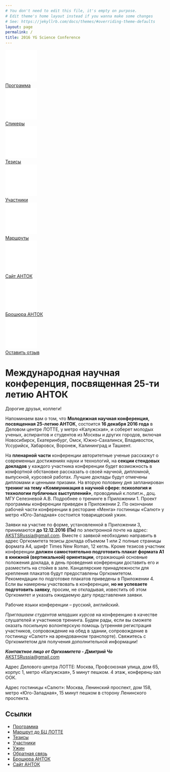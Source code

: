 ```yaml
---
# You don't need to edit this file, it's empty on purpose.
# Edit theme's home layout instead if you wanna make some changes
# See: https://jekyllrb.com/docs/themes/#overriding-theme-defaults
layout: page
permalink: /
title: 2016 YG Science Conference
---
```


<div class="metro_cont">
	<div class="row">
		<div class="col-xs-6 col-md-3">
			<div class="metro metro_program">
				<a href="/program"><img src="/metro/program.png"/></a>
				<div class="metro_title"><a href="/program">Программа</a></div>
			</div>
		</div>
		<div class="col-xs-6 col-md-3">
			<div class="metro metro_speaker">
				<a href="/bio"><img src="/metro/speaker.png"/></a>
				<div class="metro_title"><a href="/bio">Спикеры</a></div>
			</div>
		</div>
		<div class="col-xs-6 col-md-3">
			<div class="metro metro_tezis">
				<a href="/tezis"><img src="/metro/tezis.png"/></a>
				<div class="metro_title"><a href="/tezis">Тезисы</a></div>
			</div>
		</div>
		<div class="col-xs-6 col-md-3">
			<div class="metro metro_participant">
				<a href="/participants"><img src="/metro/participant.png"/></a>
				<div class="metro_title"><a href="/participants">Участники</a></div>
			</div>
		</div>
	</div>
	<div class="row">
		<div class="col-xs-6 col-md-3">
			<div class="metro metro_route">
				<a href="/route"><img src="/metro/route.png"/></a>
				<div class="metro_title"><a href="/route">Маршруты</a></div>
			</div>
		</div>
		<div class="col-xs-6 col-md-3">
			<div class="metro metro_site">
				<a href="http://www.aksts.ru/"><img src="/metro/site.png"/></a>
				<div class="metro_title"><a href="http://www.aksts.ru/">Сайт АНТОК</a></div>
			</div>
		</div>
		<div class="col-xs-6 col-md-3">
			<div class="metro metro_broshure">
				<a href="/files/Broschure_AKSTS_rus_compressed.pdf"><img src="/metro/broshure.png"/></a>
				<div class="metro_title"><a href="/files/Broschure_AKSTS_rus_compressed.pdf">Брошюра АНТОК</a></div>
			</div>
		</div>
		<div class="col-xs-6 col-md-3">
			<div class="metro metro_feedback">
				<a href="/feedback"><img src="/metro/feedback.png"/></a>
				<div class="metro_title"><a href="/feedback">Оставить отзыв</a></div>
			</div>
		</div>
	</div>
</div>

<h1 class="home">Международная научная конференция, посвященная 25-ти летию АНТОК</h1>

Дорогие друзья, коллеги!

Напоминаем вам о том, что **Молодежная научная конференция, посвященная 25-летию АНТОК**, состоится **16 декабря 2016 года** в Деловом центре ЛОТТЕ, у метро «Калужская», и соберет молодых ученых, аспирантов и студентов из Москвы и других городов, включая Новосибирск, Екатеринбург, Омск, Южно-Сахалинск, Владивосток, Уссурийск, Хабаровск, Воронеж, Калининград и Ташкент.

На **пленарной части** конференции авторитетные ученые расскажут о современных достижениях науки и технологий, на **секции стендовых докладов** у каждого участника конференции будет возможность в комфортной обстановке рассказать о своей научной, дипломной, выпускной, курсовой работах. Лучшие доклады будут отмечены дипломами и ценными призами. На вторую половину дня запланирован **тренинг на тему «Коммуникация в научной сфере: психология и технологии публичных выступлений»**, проводимый к.полит.н., доц. МГУ Селезневой А.В. Подробнее о тренинге в Приложении 1. Проект программы конференции приведен в Приложении 2. По окончании рабочей части конференции в ресторане «Менга» гостиницы «Салют» у метро «Юго-Западная» состоится товарищеский ужин.

Заявки на участие по форме, установленной в Приложении 3, принимаются **до 12.12.2016 (Пн)** по электронной почте на адрес: [AKSTSRussia@gmail.com](mailto:AKSTSRussia@gmail.com). Вместе с заявкой необходимо направить в адрес Оргкомитета тезисы доклада объемом 1 или 2 полные страницы формата А4, шрифт Times New Roman, 12 кегль. Кроме тезисов участник конференции **должен самостоятельно подготовить плакат формата А1 в книжной (вертикальной) ориентации**, отражающий основные положения доклада, в день проведения конференции доставить его и разместить на стойке в зале. Канцелярские принадлежности для крепления плакатов будут предоставлены Оргкомитетом. Рекомендации по подготовке плакатов приведены в Приложении 4. Если вы намерены участвовать в конференции, **но не успеваете подготовить заявку**, просим, не откладывая, известить об этом Оргкомитет и указать ожидаемую дату представления заявки.

Рабочие языки конференции – русский, английский.

*Приглашаем студентов младших курсов* на конференцию в качестве слушателей и участников тренинга. Будем рады, если вы сможете оказать посильную волонтерскую помощь (утренняя регистрация участников, сопровождение на обед в здании, сопровождение в гостиницу «Салют» на арендованном транспорте). Свяжитесь с Оргкомитетом для получения дополнительной информации! 

***Контактное лицо от Оргкомитета - Дмитрий Чо*** AKSTSRussia@gmail.com

Адрес Делового центра ЛОТТЕ: Москва, Профсоюзная улица, дом 65, корпус 1, метро «Калужская», 5 минут пешком. 4 этаж, конференц-зал ООК.

Адрес гостиницы «Салют»: Москва, Ленинский проспект, дом 158, метро «Юго-Западная», 15 минут пешком в сторону Ленинского проспекта.

## Ссылки

* [Программа](/program)
* [Маршрут до БЦ ЛОТТЕ](route)
* [Тезисы](/tezis)
* [Участники](/bio)
* [Ужин](/dinner)
* [Обратная связь](/feedback)
* [Брошюра АНТОК](/files/Broschure_AKSTS_rus_compressed.pdf)
* [Сайт АНТОК](http://www.aksts.ru)
